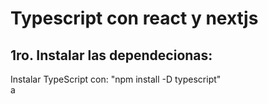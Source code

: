 # Typescript con react y nextjs

## 1ro. Instalar las dependecionas:

Instalar TypeScript con: "npm install -D typescript"  
a

